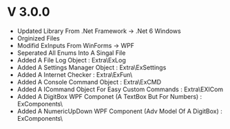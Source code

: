 ﻿# V 3.0.0

* Updated Library From .Net Framework -> .Net 6 Windows
* Orginized Files
* Modifid ExInputs From WinForms -> WPF
* Seperated All Enums Into A Singal File
* Added A File Log Object : Extra\ExLog
* Added A Settings Manager Object : Extra\ExSettings
* Added A Internet Checker : Extra\ExFun\
* Added A Console Command Object : Extra\ExCMD
* Added A ICommand Object For Easy Custom Commands : Extra\EXICom
* Added A DigitBox WPF Componet (A TextBox But For Numbers) : ExComponents\
* Added A NumericUpDown  WPF Component (Adv Model Of A DigitBox) : ExComponents\
